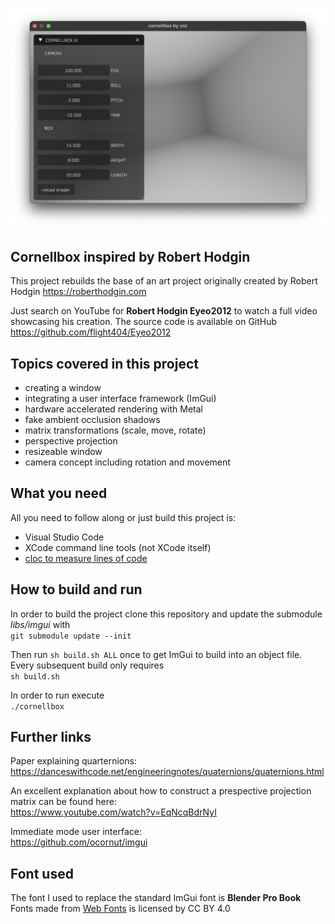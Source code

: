 ![](res/demo.png)

## Cornellbox inspired by Robert Hodgin
This project rebuilds the base of an art project originally created by Robert Hodgin https://roberthodgin.com

Just search on YouTube for **Robert Hodgin Eyeo2012** to watch a full video showcasing his creation. The source code is available on GitHub https://github.com/flight404/Eyeo2012

## Topics covered in this project
- creating a window
- integrating a user interface framework (ImGui)
- hardware accelerated rendering with Metal
- fake ambient occlusion shadows
- matrix transformations (scale, move, rotate)
- perspective projection
- resizeable window
- camera concept including rotation and movement

## What you need

All you need to follow along or just build this project is:

- Visual Studio Code
- XCode command line tools (not XCode itself)
- [cloc to measure lines of code](https://formulae.brew.sh/formula/cloc)


## How to build and run

In order to build the project clone this repository and update the submodule *libs/imgui* with<br>
```git submodule update --init```<br>

Then run ```sh build.sh ALL``` once to get ImGui to build into an object file. Every subsequent build only requires<br>
```sh build.sh``` <br>

In order to run execute <br>
```./cornellbox```

## Further links

Paper explaining quarternions:
https://danceswithcode.net/engineeringnotes/quaternions/quaternions.html

An excellent explanation about how to construct a prespective projection matrix can be found here:<br>
https://www.youtube.com/watch?v=EqNcqBdrNyI

Immediate mode user interface:<br>
https://github.com/ocornut/imgui

## Font used

The font I used to replace the standard ImGui font is **Blender Pro Book**<br>
Fonts made from <a href="http://www.onlinewebfonts.com">Web Fonts</a> is licensed by CC BY 4.0
